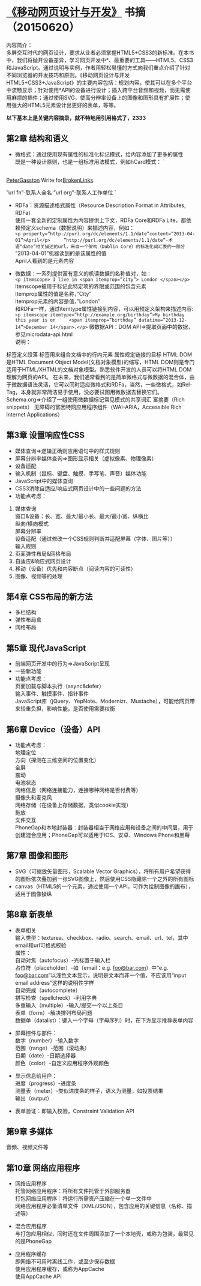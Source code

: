 # [《移动网页设计与开发》](http://product.dangdang.com/23440270.html) 书摘（20150620）

内容简介：   
多屏交互时代的网页设计，要求从业者必须掌握HTML5+CSS3的新标准。在本书中，我们将抛开设备差异，学习网页开发中*、最重要的工具——HTML5、CSS3和JavaScript。通过说明与实例，作者用轻松易懂的方式向我们重点介绍了针对不同浏览器的开发技巧和原则。《移动网页设计与开发 HTML5+CSS3+JavaScript》的主要内容包括：规划内容，使其可以在多个平台中流畅显示；针对使用*API的设备进行设计；插入跨平台音频和视频，而无需使用麻烦的插件；通过使用SVG，使高分辨率设备上的图像和图形具有扩展性；使用强大的HTML5元素设计出更好的表单，等等。      

     
**以下基本上是关键内容摘录，就不特地用引用格式了，2333**              
     
     
## 第2章 结构和语义    
- 微格式：通过使用现有属性的标准化标记模式，给内容添加了更多的属性    
既是一种设计原则，也是一组标准用法模式，例如hCard模式：
`<div class=”vCard”>    
<p><a href=”http://about.me/petergasston” class=”url fn”>PeterGasston</a>    
Write for<a href=”http://broken-links.com” class=”url org”>BrokenLinks</a>.</p>    
</div>   
”url fn”-联系人全名    
”url org”-联系人工作单位 `

- RDFa：资源描述格式属性（Resource Description Format in Attributes, RDFa）    
使用一套全新的定制属性为内容提供上下文，RDFa Core和RDFa Lite，都依赖预定义schema（数据说明）来描述内容，例如：    
`<p property=”http://purl.org/dc/elements/1.1/date”content=”2013-04-01”>April</p>    
”http://purl.org/dc/elements/1.1/date”-术语“date”相关描述的url，来自一个架构（Dublin Core）的标准化词汇表的一部分 `
”2013-04-01”机器读到的是该属性的值    
April人看到的是元素内容    

- 微数据：一系列提供富有意义的机读数据的名称值对，如：    
`<p itemscope> I live in <span itemprop=”city”> London </span></p>`
Itemscope被用于标记此特定项的界限或范围的包含元素    
Itemprop属性的值是名称，”City”    
Itemprop元素的内容是值，”London”    
和RDFa一样，通过itemtype属性链接到内容，可以用预定义架构来描述内容:    
`<p itemscope itemtype=”http://example.org/birthday”>My birthday this year is on    
<span itemprop=”birthday” datatime=”2013-12-14”>December 14</span>.</p>`
微数据API：DOM API=>提取页面中的数据，参见microdata-api.html    
说明：    
<p>标签定义段落    
<span>标签用来组合文档中的行内元素    
<href>属性规定链接的目标    
HTML DOM是HTML Document Object Model(文档对象模型)的缩写，HTML DOM则是专门适用于HTML/XHTML的文档对象模型。熟悉软件开发的人员可以将HTML DOM理解为网页的API。    
在未来，我们通常看到的是简单微格式与微数据的混合体，由于微数据语法灵活，它可以同时适应微格式和RDFa，当然，一些微格式，如Rel-Tag，本身就非常简洁易于使用，没必要试图用微数据去替换它们。    
Schema.org=>介绍了一组使用微数据标记常见模式的共享词汇    
富摘要（Rich snippets）    
无障碍的富因特网应用程序组件（WAI-ARIA，Accessible Rich Internet Applications）    



## 第3章 设置响应性CSS    
- 媒体查询=>逻辑正确则应用语句中的样式规则    
- 屏幕分辨率媒体查询=>图形显示相关（虚拟像素、物理像素）    
- 设备适配    
- 输入机制（鼠标、键盘、触摸、手写笔、声音）媒体功能    
- JavaScript中的媒体查询    
- CSS3消除自适应/响应式网页设计中的一些问题的方法    
- 功能点考虑：    
1. 媒体查询    
窗口&设备：长、宽、最大/最小长、最大/最小宽、纵横比    
纵向/横向模式    
屏幕分辨率    
设备适配（通过修改一个CSS规则判断并适配屏幕（字体、图片等））    
输入规则    
2. 页面弹性布局&网格布局    
3. 自适应&响应式网页设计    
4. 移动（设备）优先和内容断点（阅读内容的可读性）    
5. 图像、视频等的处理    



## 第4章 CSS布局的新方法    
- 多栏结构    
- 弹性布局盒    
- 网格布局    



## 第5章 现代JavaScript    
- 前端网页开发中的行为=>JavaScript呈现    
- 一些新功能    
- 功能点考虑：    
页面加载与脚本执行（async&defer）    
输入事件、触摸事件、指针事件    
JavaScript库（jQuery、YepNote、Modernizr、Mustache），可能给网页带来较重负担，影响性能，是否使用需要权衡    



## 第6章 Device（设备）API    
- 功能点考虑：    
地理定位    
方向（探测在三维空间的位置变化）    
全屏    
震动    
电池状态    
网络信息（网络连接能力，连接哪种网络是否付费等）    
摄像头和麦克风    
网络存储（在设备上存储数据，类似cookie实现）    
拖放    
文件交互    
PhoneGap和本地封装器：封装器相当于网络应用和设备之间的中间层，用于创建混合应用；PhoneGap可以适用于IOS、安卓、Windows Phone和黑莓    



## 第7章 图像和图形    
- SVG（可缩放矢量图形，Scalable Vector Graphics），将所有用户希望获得的图标依次叠加到一张SVG图像上，然后使用CSS隐藏除一个之外的所有图标    
- canvas（HTML5的一个元素，通过使用一个API，可作为绘制图像的画布），适用于图像操纵    


        
## 第8章 新表单        
- 表单相关    
输入类型：textarea、checkbox、radio、search、email、url、tel，其中email和url可格式校验    
属性：    
自动对焦（autofocus）-光标置于输入栏    
占位符（placeholder）-如（email：e.g. foo@bar.com）中“e.g. foo@bar.com”以浅色文本显示，说明是文本而非一个值，不应该用“input email address”这样的说明性字样    
自动完成（autocomplete）    
拼写检查（spellcheck）-利用字典    
多重输入（multiple）-输入/提交一个以上条目        
表单（form）-解决排列布局问题    
数据单（datalist）：键入一个字母（字母序列）时，在下方显示推荐表单内容    

- 屏幕控件与部件：        
数字（number）-输入数字    
范围（range）-范围（滚动条）            
日期（date）-日期选择器    
颜色（color）-自定义应用程序外观颜色    

- 显示信息给用户：    
进度（progress）-进度条    
测量表（meter）-类似进度条的样子，语义为测量，如投票结果    
输出（output）    

- 表单验证：即输入校验，Constraint Validation API    



## 第9章 多媒体        
音频、视频文件等    



## 第10章 网络应用程序    
- 网络应用程序    
托管网络应用程序：将所有文件托管于外部服务器    
打包网络应用程序：将运行所需资产压缩在一个单一文件中    
网络应用程序必备清单文件（XML/JSON），包含应用的关键信息（名称、描述等）    

- 混合应用程序    
与打包应用相似，同时还在文件周围添加了一个本地壳，或称为包装，最常见的是PhoneGap    

- 应用程序缓存    
即网络不可用时离线工作，或至少保存数据    
使用应用程序缓存，或称为AppCache        
使用AppCache API    
